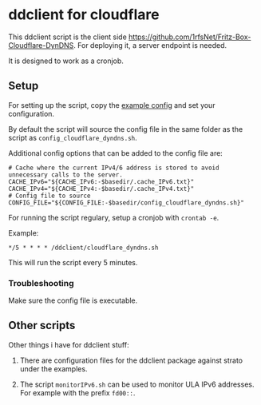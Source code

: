 # ddclient for cloudflare

This ddclient script is the client side https://github.com/1rfsNet/Fritz-Box-Cloudflare-DynDNS.
For deploying it, a server endpoint is needed.

It is designed to work as a cronjob.

## Setup

For setting up the script, copy the [example config](examples/config_cloudflare_dyndns.sh) and set your configuration.

By default the script will source the config file in the same folder as the script as `config_cloudflare_dyndns.sh`.

Additional config options that can be added to the config file are:
```
# Cache where the current IPv4/6 address is stored to avoid unnecessary calls to the server.
CACHE_IPv6="${CACHE_IPv6:-$basedir/.cache_IPv6.txt}"
CACHE_IPv4="${CACHE_IPv4:-$basedir/.cache_IPv4.txt}"
# Config file to source
CONFIG_FILE="${CONFIG_FILE:-$basedir/config_cloudflare_dyndns.sh}"
```

For running the script regulary, setup a cronjob with `crontab -e`.

Example:
```
*/5 * * * * /ddclient/cloudflare_dyndns.sh
```
This will run the script every 5 minutes.

### Troubleshooting

Make sure the config file is executable.

## Other scripts

Other things i have for ddclient stuff:

1. There are configuration files for the ddclient package against strato under the examples.

2. The script `monitorIPv6.sh` can be used to monitor ULA IPv6 addresses. For example with the prefix `fd00::`.
